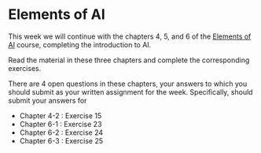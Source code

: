 # Elements of AI

This week we will continue with the chapters 4, 5, and 6 of the [Elements of AI](https://www.elementsofai.com/)
course, completing the introduction to AI.

Read the material in these three chapters and complete the corresponding
exercises.

There are 4 open questions in these chapters, your answers to which you should
submit as your written assignment for the week. Specifically, should submit
your answers for

* Chapter 4-2 : Exercise 15
* Chapter 6-1 : Exercise 23
* Chapter 6-2 : Exercise 24
* Chapter 6-3 : Exercise 25

